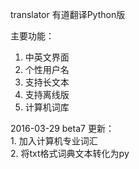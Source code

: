 translator
有道翻译Python版

主要功能：
1. 中英文界面</br>
2. 个性用户名</br>
3. 支持长文本</br>
4. 支持离线版</br>
5. 计算机词库</br>

2016-03-29 beta7 更新：</br>
	1. 加入计算机专业词汇</br>
	2. 将txt格式词典文本转化为py</br>